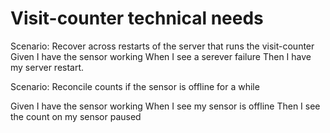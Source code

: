 # Visit-counter technical needs

Scenario: Recover across restarts of the server
that runs the visit-counter
 Given I have the sensor working
 When I see a serever failure 
 Then I have my server restart.

Scenario: Reconcile counts if the sensor is offline for a while

  Given I have the sensor working
  When I see my sensor is offline
  Then I see the count on my sensor paused
